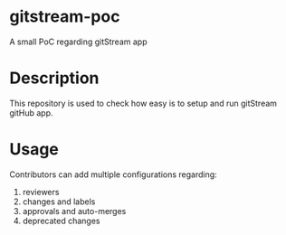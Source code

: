# gitstream-poc
A small PoC regarding gitStream app

# Description
This repository is used to check how easy is to setup and run gitStream gitHub app.

# Usage
Contributors can add multiple configurations regarding:
1. reviewers
2. changes and labels
3. approvals and auto-merges
4. deprecated changes
